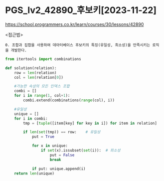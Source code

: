 # PGS_lv2_42890_후보키[2023-11-22]
https://school.programmers.co.kr/learn/courses/30/lessons/42890

<접근법>
``` 
0. 조합과 집합을 사용하여 데아터베이스 후보키의 특징(유일성, 최소성)을 만족시키는 로직을 개발한다.      
```


```python
from itertools import combinations

def solution(relation):
    row = len(relation)
    col = len(relation[0])

    #가능한 속성의 모든 인덱스 조합 
    combi = []
    for i in range(1, col+1):
        combi.extend(combinations(range(col), i))

    #유일성
    unique = []
    for i in combi:
        tmp = [tuple([item[key] for key in i]) for item in relation]

        if len(set(tmp)) == row:    # 유일성
            put = True

            for x in unique:
                if set(x).issubset(set(i)):  # 최소성
                    put = False
                    break

            if put: unique.append(i)
    return len(unique)
```
